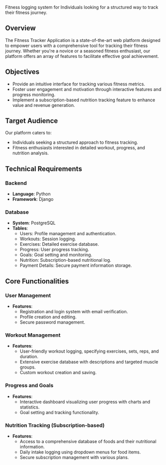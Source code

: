

Fitness logging system for Individuals looking for a structured way to track their fitness journey.

## Overview

The Fitness Tracker Application is a state-of-the-art web platform designed to empower users with a comprehensive tool for tracking their fitness journey. Whether you're a novice or a seasoned fitness enthusiast, our platform offers an array of features to facilitate effective goal achievement.

## Objectives

- Provide an intuitive interface for tracking various fitness metrics.
- Foster user engagement and motivation through interactive features and progress monitoring.
- Implement a subscription-based nutrition tracking feature to enhance value and revenue generation.

## Target Audience

Our platform caters to:

- Individuals seeking a structured approach to fitness tracking.
- Fitness enthusiasts interested in detailed workout, progress, and nutrition analysis.

## Technical Requirements

### Backend

- **Language**: Python
- **Framework**: Django

### Database

- **System**: PostgreSQL
- **Tables**:
  - Users: Profile management and authentication.
  - Workouts: Session logging.
  - Exercises: Detailed exercise database.
  - Progress: User progress tracking.
  - Goals: Goal setting and monitoring.
  - Nutrition: Subscription-based nutritional log.
  - Payment Details: Secure payment information storage.

## Core Functionalities

### User Management

- **Features**:
  - Registration and login system with email verification.
  - Profile creation and editing.
  - Secure password management.

### Workout Management

- **Features**:
  - User-friendly workout logging, specifying exercises, sets, reps, and duration.
  - Extensive exercise database with descriptions and targeted muscle groups.
  - Custom workout creation and saving.

### Progress and Goals

- **Features**:
  - Interactive dashboard visualizing user progress with charts and statistics.
  - Goal setting and tracking functionality.

### Nutrition Tracking (Subscription-based)

- **Features**:
  - Access to a comprehensive database of foods and their nutritional information.
  - Daily intake logging using dropdown menus for food items.
  - Secure subscription management with various plans.
